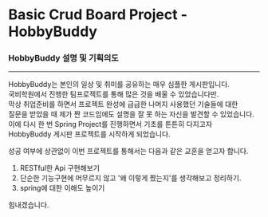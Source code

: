 # Basic Crud Board Project - HobbyBuddy
### HobbyBuddy 설명 및 기획의도
-----
HobbyBuddy는 본인의 일상 및 취미를 공유하는 매우 심플한 게시판입니다.  
국비학원에서 진행한 팀프로젝트를 통해 많은 것을 배울 수 있었습니다만.  
막상 취업준비를 하면서 프로젝트 완성에 급급한 나머지 사용했던 기술들에 대한  
질문을 받았을 때 제가 짠 코드임에도 설명을 잘 못 하는 자신을 발견할 수 있었습니다.  
이에 다시 한 번 Spring Project를 진행하면서 기초를 튼튼히 다지고자  
HobbyBuddy 게시판 프로젝트를 시작하게 되었습니다.

성공 여부에 상관없이 이번 프로젝트를 통해서는 
다음과 같은 교훈을 얻고자 합니다.

1. RESTful한 Api 구현해보기
2. 단순한 기능구현에 머무르지 않고 '왜 이렇게 짰는지'를 생각해보고 정리하기.
3. spring에 대한 이해도 높이기

힘내겠습니다.
